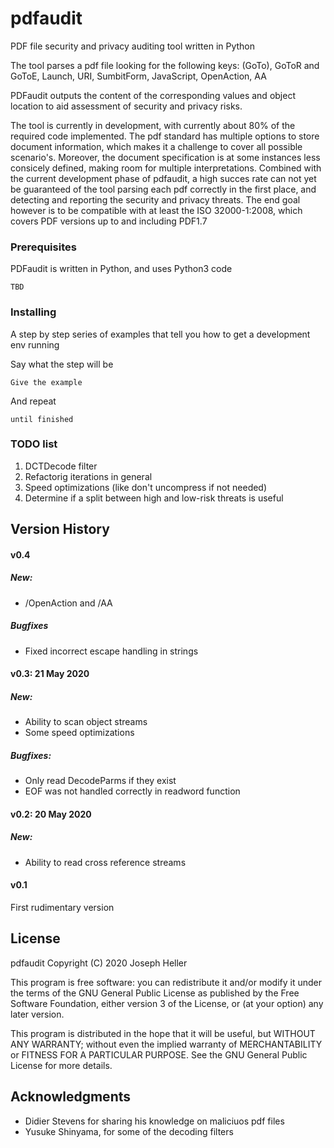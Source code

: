 # pdfaudit
PDF file security and privacy auditing tool written in Python

The tool parses a pdf file looking for the following keys:
(GoTo), GoToR and GoToE,
Launch,
URI,
SumbitForm,
JavaScript,
OpenAction,
AA

PDFaudit outputs the content of the corresponding values and object location to aid assessment of security and privacy risks. 

The tool is currently in development, with currently about 80% of the required code implemented. The pdf standard has multiple options to store document information, which makes it a challenge to cover all possible scenario's. Moreover, the document specification is at some instances less consicely defined, making room for multiple interpretations. Combined with the current development phase of pdfaudit, a high succes rate can not yet be guaranteed of the tool parsing each pdf correctly in the first place, and detecting and reporting the security and privacy threats. The end goal however is to be compatible with at least the ISO 32000-1:2008, which covers PDF versions up to and including PDF1.7

### Prerequisites

PDFaudit is written in Python, and uses Python3 code

```
TBD
```

### Installing

A step by step series of examples that tell you how to get a development env running

Say what the step will be

```
Give the example
```

And repeat

```
until finished
```


### TODO list
1) DCTDecode filter
2) Refactorig iterations in general
3) Speed optimizations (like don't uncompress if not needed)
4) Determine if a split between high and low-risk threats is useful

## Version History
#### v0.4
##### New:
- /OpenAction and /AA
##### Bugfixes
- Fixed incorrect escape handling in strings 

#### v0.3: 21 May 2020
##### New: 
- Ability to scan object streams
- Some speed optimizations
##### Bugfixes:
- Only read DecodeParms if they exist
- EOF was not handled correctly in readword function

#### v0.2: 20 May 2020
##### New:
- Ability to read cross reference streams

#### v0.1
First rudimentary version

## License

pdfaudit Copyright (C) 2020 Joseph Heller

This program is free software: you can redistribute it and/or modify it under the terms of the GNU General Public License as published by the Free Software Foundation, either version 3 of the License, or (at your option) any later version.

This program is distributed in the hope that it will be useful, but WITHOUT ANY WARRANTY; without even the implied warranty of MERCHANTABILITY or FITNESS FOR A PARTICULAR PURPOSE.  See the GNU General Public License for more details.

## Acknowledgments

* Didier Stevens for sharing his knowledge on maliciuos pdf files
* Yusuke Shinyama, for some of the decoding filters





